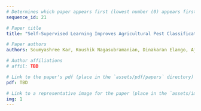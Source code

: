 ```yaml
---
# Determines which paper appears first (lowest number (0) appears first)
sequence_id: 21

# Paper title
title: "Self-Supervised Learning Improves Agricultural Pest Classification (Poster)"

# Paper authors
authors: Soumyashree Kar, Koushik Nagasubramanian, Dinakaran Elango, Ajay Nair, Daren S. Mueller, Matthew E. O’Neal, Asheesh K Singh, Soumik Sarkar, Baskar Ganapathysubramanian, Arti Singh

# Author affiliations
# affil: TBD

# Link to the paper's pdf (place in the `assets/pdf/papers` directory)
pdf: TBD

# Link to a representative image for the paper (place in the `assets/img/papers` directory)
img: 1
---
```

